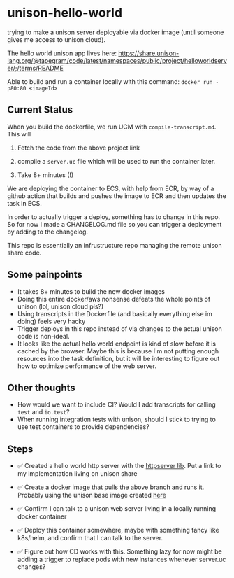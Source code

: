 # unison-hello-world
trying to make a unison server deployable via docker image (until someone gives me access to unison cloud).

The hello world unison app lives here: https://share.unison-lang.org/@tapegram/code/latest/namespaces/public/project/helloworldserver/;/terms/README

Able to build and run a container locally with this command:
`docker run -p80:80 <imageId>`

## Current Status

When you build the dockerfile, we run UCM with `compile-transcript.md`. This will

1) Fetch the code from the above project link

2) compile a `server.uc` file which will be used to run the container later.

3) Take 8+ minutes (!)

We are deploying the container to ECS, with help from ECR, by way of a github action that builds and pushes the image to ECR and then updates the task in ECS.

In order to actually trigger a deploy, something has to change in this repo. So for now I made a CHANGELOG.md file so you can trigger a deployment by adding to the changelog.

This repo is essentially an infrustructure repo managing the remote unison share code.

## Some painpoints

- It takes 8+ minutes to build the new docker images
- Doing this entire docker/aws nonsense defeats the whole points of unison (lol, unison cloud pls?)
- Using transcripts in the Dockerfile (and basically everything else im doing) feels very hacky
- Trigger deploys in this repo instead of via changes to the actual unison code is non-ideal.
- It looks like the actual hello world endpoint is kind of slow before it is cached by the browser. Maybe this is because I'm not putting enough resources into the task definition, but it will be interesting to figure out how to optimize performance of the web server.

## Other thoughts

- How would we want to include CI? Would I add transcripts for calling `test` and `io.test`?
- When running integration tests with unison, should I stick to trying to use test containers to provide dependencies?

## Steps

- ✅ Created a hello world http server with the [httpserver lib](https://share.unison-lang.org/@stew/code/latest/namespaces/public/projects/httpserver/latest/;/terms/README). Put a link to my implementation living on unison share

- ✅ Create a docker image that pulls the above branch and runs it. Probably using the unison base image created [here](https://hub.docker.com/layers/tavishpegram/unison/latest/images/sha256-45fabec64886ee28e819ef9910a7e615408f1f68861f9d6374d955e725b3c6f6?context=repo&tab=layers)

- ✅ Confirm I can talk to a unison web server living in a locally running docker container

- ✅ Deploy this container somewhere, maybe with something fancy like k8s/helm, and confirm that I can talk to the server.

- ✅ Figure out how CD works with this. Something lazy for now might be adding a trigger to replace pods with new instances whenever server.uc changes?
